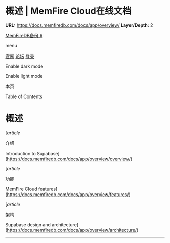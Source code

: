 # 概述 | MemFire Cloud在线文档

**URL:** https://docs.memfiredb.com/docs/app/overview/
**Layer/Depth:** 2

[MemFireDB备份 6](/)

menu

[官网](https://memfiredb.com/)
[论坛](https://community.memfiredb.com/)
[登录](https://cloud.memfiredb.com/auth/login)

Enable dark mode

Enable light mode

本页

Table of Contents

# 概述

[*article*

介绍

Introduction to Supabase](https://docs.memfiredb.com/docs/app/overview/overview/)

[*article*

功能

MemFire Cloud features](https://docs.memfiredb.com/docs/app/overview/features/)

[*article*

架构

Supabase design and architecture](https://docs.memfiredb.com/docs/app/overview/architecture/)

---